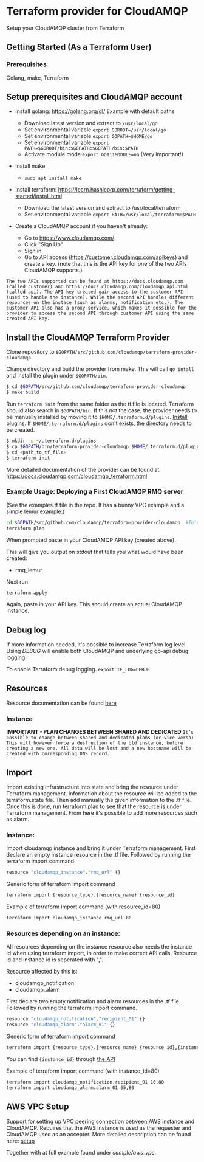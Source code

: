 # Terraform provider for CloudAMQP

Setup your CloudAMQP cluster from Terraform

## Getting Started (As a Terraform User)

### Prerequisites

Golang, make, Terraform

## Setup prerequisites and CloudAMQP account

* Install golang: https://golang.org/dl/
  Example with default paths
  * Download latest version and extract to `/usr/local/go`
  * Set environmental variable `export GOROOT=/usr/local/go`
  * Set environmental variable `export GOPATH=$HOME/go`
  * Set environmental variable `export PATH=$GOROOT/bin:$GOPATH:$GOPATH/bin:$PATH`
  * Activate module mode `export GO111MODULE=on` (Very important!)
* Install make
  * `sudo apt install make`
* Install terraform: https://learn.hashicorp.com/terraform/getting-started/install.html
  * Download the latest version and extract to /usr/local/terraform
  * Set environmental variable `export PATH=/usr/local/terraform:$PATH`

* Create a CloudAMQP account if you haven't already:
  * Go to https://www.cloudamqp.com/
  * Click "Sign Up"
  * Sign in
  * Go to API access (https://customer.cloudamqp.com/apikeys) and create a key. (note that this is the API key for one of the two APIs CloudAMQP supports.)

`
The two APIs supported can be found at https://docs.cloudamqp.com (called customer) and https://docs.cloudamqp.com/cloudamqp_api.html (called api). The API key created gain access to the customer API (used to handle the instance). While the second API handles different resources on the instace (such as alarms, notification etc.). The customer API also has a proxy service, which makes it possible for the provider to access the second API through customer API using the same created API key.
`

## Install the CloudAMQP Terraform Provider

Clone repository to `$GOPATH/src/github.com/cloudamqp/terraform-provider-cloudamqp`

Change directory and build the provider from make. This will call `go intall` and install the plugin under `$GOPATH/bin`.

```sh
$ cd $GOPATH/src/github.com/cloudamqp/terraform-provider-cloudamqp
$ make build
```

Run `terraform init` from the same folder as the tf.file is located. Terraform should also search in `$GOPATH/bin`. If this not the case, the provider needs to be manually installed by moving it to `$HOME/.terraform.d/plugins`. [Install plugins](https://www.terraform.io/docs/plugins/basics.html#installing-plugins). If `$HOME/.terraform.d/plugins` don't exists, the directory needs to be created.

```sh
$ mkdir -p ~/.terraform.d/plugins
$ cp $GOPATH/bin/terraform-provider-cloudamqp $HOME/.terraform.d/plugins/terraform-provider-cloudamqp
$ cd <path_to_tf_file>
$ terraform init
```

More detailed documentation of the provider can be found at: https://docs.cloudamqp.com/cloudamqp_terraform.html

### Example Usage: Deploying a First CloudAMQP RMQ server

(See the examples.tf file in the repo.  It has a bunny VPC example and a simple lemur example.)

```sh
cd $GOPATH/src/github.com/cloudamqp/terraform-provider-cloudamqp  #This is the root of the repo where examples.tf lives.
terraform plan
```

When prompted paste in your CloudAMQP API key (created above).

This will give you output on stdout that tells you what would have been created:

* rmq_lemur

Next run

```sh
terraform apply
```

Again, paste in your API key.  This should create an actual CloudAMQP instance.


## Debug log

If more information needed, it's possible to increase Terraform log level. Using *DEBUG* will enable both CloudAMQP and underlying go-api debug logging.

To enable Terraform debug logging.
`export TF_LOG=DEBUG`

## Resources

Resource documentation can be found [here](https://docs.cloudamqp.com/cloudamqp_terraform.html)

### Instance ###

**IMPORTANT - PLAN CHANGES BETWEEN SHARED AND DEDICATED**
`
It’s possible to change between shared and dedicated plans (or vice versa). This will however force a destruction of the old instance, before creating a new one. All data will be lost and a new hostname will be created with corresponding DNS record.
`

## Import

Import existing infrastructure into state and bring the resource under Terraform management. Information about the resource will be added to the terraform.state file. Then add manually the given information to the .tf file. Once this is done, run terraform plan to see that the resource is under Terraform management. From here it's possible to add more resources such as alarm.

### Instance:

Import cloudamqp instance and bring it under Terraform management. First declare an empty instance resource in the .tf file. Followed by running the terraform import command

```sh
resource "cloudamqp_instance"."rmq_url" {}
```

Generic form of terraform import command

```sh
terraform import {resource_type}.{resource_name} {resource_id}
```

Example of terraform import command (with resource_id=80)

```sh
terraform import cloudamqp_instance.rmq_url 80
```

### Resources depending on an instance:

All resources depending on the instance resource also needs the instance id when using terraform import, in order to make correct API calls. Resource id and instance id is seperated with ",".

Resource affected by this is:

* cloudamqp_notification
* cloudamqp_alarm

First declare two empty notification and alarm resources in the .tf file. Followed by running the terraform import command.

```sh
resource "cloudamqp_notification"."recipient_01" {}
resource "cloudamqp_alarm"."alarm_01" {}
```

Generic form of terraform import command

```sh
terraform import {resource_type}.{resource_name} {resource_id},{instance_id}
```

You can find `{instance_id}` through [the API](https://docs.cloudamqp.com/#instances)

Example of terraform import command (with instance_id=80)

```sh
terraform import cloudamqp_notification.recipient_01 10,80
terraform import cloudamqp_alarm.alarm_01 65,80
```

## AWS VPC Setup

Support for setting up VPC peering connection between AWS instance and CloudAMQP. Requires that the AWS instance is used as the requester and CloudAMQP used as an accepter. More detailed description can be found here: [setup](https://docs.cloudamqp.com/cloudamqp_terraform.html#aws-vpc-setup)

Together with at full example found under *sample/aws_vpc*.

